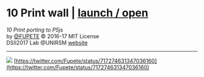 # 10 Print wall | [launch / open](http://dsii-2017-unirsm.github.io/2017/10print)
_10 Print porting to P5js_  
by [@FUPETE](http://www.twitter.com/fupete) © 2016-17 MIT License  
DSII2017 Lab @UNIRSM [website](http://dsii-2017-unirsm.github.io)

----

![](http://i.imgur.com/tsXXqk8.png?1) 
[https://twitter.com/Fupete/status/717274631347036160](https://twitter.com/Fupete/status/717274631347036160)
